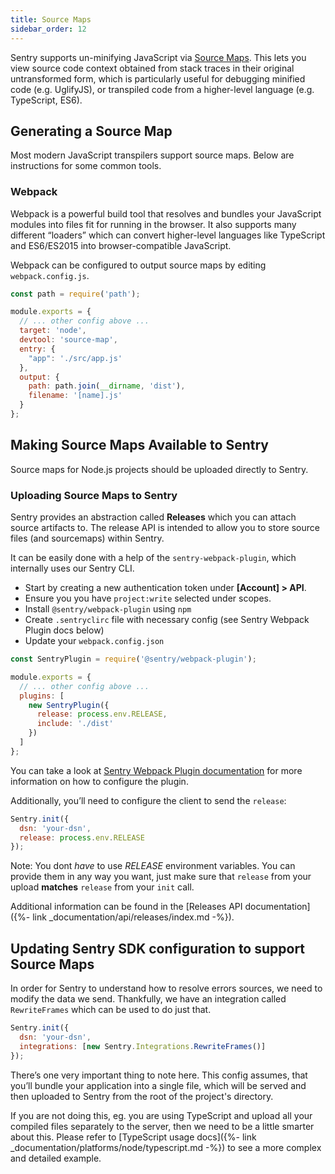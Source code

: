 ```yaml
---
title: Source Maps
sidebar_order: 12
---
```


Sentry supports un-minifying JavaScript via [Source Maps](http://blog.sentry.io/2015/10/29/debuggable-javascript-with-source-maps.html). This lets you view source code context obtained from stack traces in their original untransformed form, which is particularly useful for debugging minified code (e.g. UglifyJS), or transpiled code from a higher-level language (e.g. TypeScript, ES6).

## Generating a Source Map

Most modern JavaScript transpilers support source maps. Below are instructions for some common tools.

### Webpack

Webpack is a powerful build tool that resolves and bundles your JavaScript modules into files fit for running in the browser. It also supports many different “loaders” which can convert higher-level languages like TypeScript and ES6/ES2015 into browser-compatible JavaScript.

Webpack can be configured to output source maps by editing `webpack.config.js`.

```javascript
const path = require('path');

module.exports = {
  // ... other config above ...
  target: 'node',
  devtool: 'source-map',
  entry: {
    "app": './src/app.js'
  },
  output: {
    path: path.join(__dirname, 'dist'),
    filename: '[name].js'
  }
};
```

## Making Source Maps Available to Sentry

Source maps for Node.js projects should be uploaded directly to Sentry.

### Uploading Source Maps to Sentry

Sentry provides an abstraction called **Releases** which you can attach source artifacts to. The release API is intended to allow you to store source files (and sourcemaps) within Sentry.

It can be easily done with a help of the `sentry-webpack-plugin`, which internally uses our Sentry CLI.

-   Start by creating a new authentication token under **[Account] > API**.
-   Ensure you you have `project:write` selected under scopes.
-   Install `@sentry/webpack-plugin` using `npm`
-   Create `.sentryclirc` file with necessary config (see Sentry Webpack Plugin docs below)
-   Update your `webpack.config.json`

```javascript
const SentryPlugin = require('@sentry/webpack-plugin');

module.exports = {
  // ... other config above ...
  plugins: [
    new SentryPlugin({
      release: process.env.RELEASE,
      include: './dist'
    })
  ]
};
```

You can take a look at [Sentry Webpack Plugin documentation](https://github.com/getsentry/sentry-webpack-plugin) for more information on how to configure the plugin.

Additionally, you’ll need to configure the client to send the `release`:

```javascript
Sentry.init({
  dsn: 'your-dsn',
  release: process.env.RELEASE
});
```

Note: You dont _have_ to use _RELEASE_ environment variables. You can provide them in any way you want, just make sure that `release` from your upload **matches** `release` from your `init` call.

Additional information can be found in the [Releases API documentation]({%- link _documentation/api/releases/index.md -%}).

## Updating Sentry SDK configuration to support Source Maps

In order for Sentry to understand how to resolve errors sources, we need to modify the data we send. Thankfully, we have an integration called `RewriteFrames` which can be used to do just that.

```javascript
Sentry.init({
  dsn: 'your-dsn',
  integrations: [new Sentry.Integrations.RewriteFrames()]
});
```

There’s one very important thing to note here. This config assumes, that you’ll bundle your application into a single file, which will be served and then uploaded to Sentry from the root of the project's directory.

If you are not doing this, eg. you are using TypeScript and upload all your compiled files separately to the server, then we need to be a little smarter about this. Please refer to [TypeScript usage docs]({%- link _documentation/platforms/node/typescript.md -%}) to see a more complex and detailed example.
